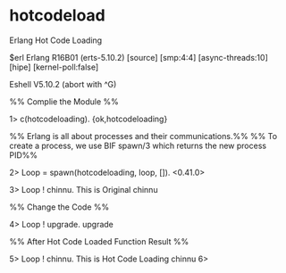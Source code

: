 hotcodeload
===========

Erlang Hot Code Loading 



$erl
Erlang R16B01 (erts-5.10.2) [source] [smp:4:4] [async-threads:10] [hipe] [kernel-poll:false]

Eshell V5.10.2  (abort with ^G)

%% Complie the Module %%

1> c(hotcodeloading).
{ok,hotcodeloading}

%% Erlang is all about processes and their communications.%%
%% To create a process, we use BIF spawn/3 which returns the new process PID%%

2> Loop = spawn(hotcodeloading, loop, []).
<0.41.0>


3> Loop ! chinnu.
This is Original
chinnu

%% Change the Code %%


4> Loop ! upgrade.
upgrade

%% After Hot Code Loaded Function Result %%

5> Loop ! chinnu.
This is Hot Code Loading
chinnu
6> 
